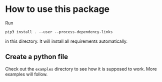 How to use this package
=======================

Run
```
pip3 install . --user --process-dependency-links
```
in this directory.
It will install all requirements automatically.

Create a python file
--------------------

Check out the `examples` directory to see how it is supposed to work.
More examples will follow.
